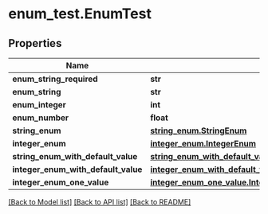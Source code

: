 # enum_test.EnumTest

## Properties
Name | Type | Description | Notes
------------ | ------------- | ------------- | -------------
**enum_string_required** | **str** |  | 
**enum_string** | **str** |  | [optional] 
**enum_integer** | **int** |  | [optional] 
**enum_number** | **float** |  | [optional] 
**string_enum** | [**string_enum.StringEnum**](StringEnum.md) |  | [optional] 
**integer_enum** | [**integer_enum.IntegerEnum**](IntegerEnum.md) |  | [optional] 
**string_enum_with_default_value** | [**string_enum_with_default_value.StringEnumWithDefaultValue**](StringEnumWithDefaultValue.md) |  | [optional] 
**integer_enum_with_default_value** | [**integer_enum_with_default_value.IntegerEnumWithDefaultValue**](IntegerEnumWithDefaultValue.md) |  | [optional] 
**integer_enum_one_value** | [**integer_enum_one_value.IntegerEnumOneValue**](IntegerEnumOneValue.md) |  | [optional] 

[[Back to Model list]](../README.md#documentation-for-models) [[Back to API list]](../README.md#documentation-for-api-endpoints) [[Back to README]](../README.md)



